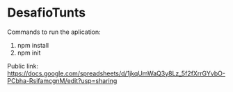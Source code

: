 # DesafioTunts
Commands to run the aplication:
1. npm install
2. npm init

Public link: https://docs.google.com/spreadsheets/d/1jkqUmWaQ3y8Lz_5f2fXrrGYvbO-PCbha-RsifamcgnM/edit?usp=sharing
